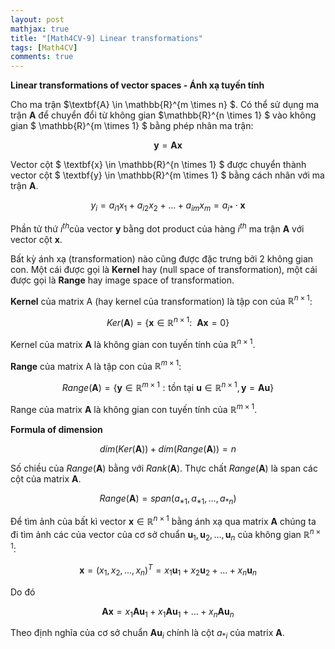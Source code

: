```yaml
---
layout: post
mathjax: true
title: "[Math4CV-9] Linear transformations"
tags: [Math4CV]
comments: true
---
```


**Linear transformations of vector spaces - Ánh xạ tuyến tính**

Cho ma trận $\textbf{A} \in \mathbb{R}^{m \times n} $. Có thể sử dụng ma trận $\textbf{A}$ để chuyển đổi từ không gian $\mathbb{R}^{n \times 1} $ vào không gian $ \mathbb{R}^{m \times 1} $ bằng phép nhân ma trận:

$$ \textbf{y} = \textbf{A} \textbf{x} $$

Vector cột $ \textbf{x} \in \mathbb{R}^{n \times 1} $ được chuyển thành vector cột $ \textbf{y} \in \mathbb{R}^{m \times 1} $ bằng cách nhân với ma trận $\textbf{A}$.

$$ y_i = a_{i1}x_1 + a_{i2}x_2 + ... + a_{im}x_m = a_{i*} \cdot \textbf{x} $$

Phần tử thứ $i^{th}$của vector $\textbf{y}$ bằng dot product của hàng $i^{th}$ ma trận $\textbf{A}$ với vector cột $\textbf{x}$.

Bất kỳ ánh xạ (transformation) nào cũng được đặc trưng bởi 2 không gian con. Một cái được gọi là **Kernel** hay (null space of transformation), một cái được gọi là **Range** hay image space of transformation.

**Kernel** của matrix A (hay kernel của transformation) là tập con của $\mathbb{R}^{n \times 1}$:

$$Ker(\textbf{A}) = \left\{ \textbf{x} \in \mathbb{R}^{n \times 1}: ~~\textbf{A}\textbf{x} = 0 \right\}$$

Kernel của matrix $\textbf{A}$ là không gian con tuyến tính của $\mathbb{R}^{n \times 1}$.

**Range** của matrix A là tập con của $\mathbb{R}^{m \times 1}$:

$$Range(\textbf{A}) = \left\{ \textbf{y} \in \mathbb{R}^{m \times 1}: \text{tồn tại} ~ \textbf{u} \in \mathbb{R}^{n \times 1}, \textbf{y} = \textbf{A} \textbf{u} \right\}$$

Range của matrix $\textbf{A}$ là không gian con tuyến tính của $\mathbb{R}^{m \times 1}$.

**Formula of dimension**

$$dim(Ker(\textbf{A})) + dim(Range(\textbf{A})) = n$$

Số chiều của $Range(\textbf{A})$ bằng với $Rank(\textbf{A})$. Thực chất $Range(\textbf{A})$ là span các cột của matrix $\textbf{A}$.

$$Range(\textbf{A}) = span(a_{*1}, a_{*1}, \dots, a_{*n})$$

Để tìm ảnh của bất kì vector $\textbf{x} \in \mathbb{R}^{n \times 1}$ bằng ánh xạ qua matrix $\textbf{A}$ chúng ta đi tìm ảnh các của vector của cơ sở chuẩn $\textbf{u}_1, \textbf{u}_2, \dots, \textbf{u}_n$ của không gian $\mathbb{R}^{n \times 1}$:

$$\textbf{x} = (x_1, x_2, \dots, x_n)^T = x_1 \textbf{u}_1 + x_2 \textbf{u}_2 + \dots + x_n \textbf{u}_n$$

Do đó

$$\textbf{A} \textbf{x} = x_1 \textbf{A}\textbf{u}_1 + x_1 \textbf{A}\textbf{u}_1 + \dots + x_n \textbf{A}\textbf{u}_n$$

Theo định nghĩa của cơ sở chuẩn $\textbf{A}\textbf{u}_{i}$ chính là cột $a_{*i}$ của matrix $\textbf{A}$.





